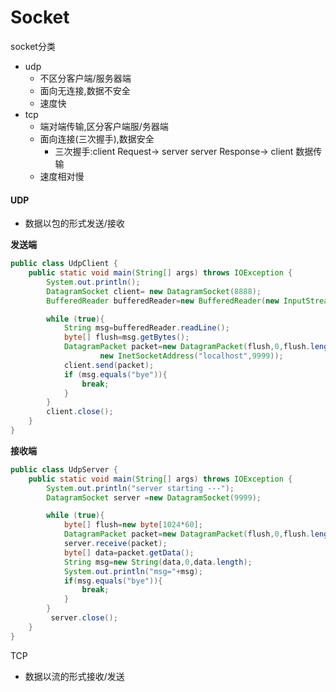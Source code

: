 # Socket

socket分类

-   udp
    -   不区分客户端/服务器端
    -   面向无连接,数据不安全
    -   速度快
-   tcp
    -   端对端传输,区分客户端服/务器端
    -   面向连接(三次握手),数据安全
        -   三次握手:client  Request→ server  server  Response→ client  数据传输
    -   速度相对慢

#### UDP

-   数据以包的形式发送/接收

**发送端**

```java
public class UdpClient {
    public static void main(String[] args) throws IOException {
        System.out.println();
        DatagramSocket client= new DatagramSocket(8888);
        BufferedReader bufferedReader=new BufferedReader(new InputStreamReader(System.in));

        while (true){
            String msg=bufferedReader.readLine();
            byte[] flush=msg.getBytes();
            DatagramPacket packet=new DatagramPacket(flush,0,flush.length,
                    new InetSocketAddress("localhost",9999));
            client.send(packet);
            if (msg.equals("bye")){
                break;
            }
        }
        client.close();
    }
}

```

**接收端**

```java
public class UdpServer {
    public static void main(String[] args) throws IOException {
        System.out.println("server starting ---");
        DatagramSocket server =new DatagramSocket(9999);

        while (true){
            byte[] flush=new byte[1024*60];
            DatagramPacket packet=new DatagramPacket(flush,0,flush.length);
            server.receive(packet);
            byte[] data=packet.getData();
            String msg=new String(data,0,data.length);
            System.out.println("msg="+msg);
            if(msg.equals("bye")){
                break;
            }
        }
         server.close();
    }
}

```

TCP

-   数据以流的形式接收/发送